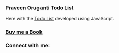 ### Praveen Oruganti Todo List

Here with the [Todo List](https://praveenoruganti.github.io/praveenorugantitech-vanilla-js/0_Projects/praveenorugantitech-todo-list) developed using JavaScript.

### [Buy me a Book](https://bit.ly/388sUbE)

### Connect with me:
